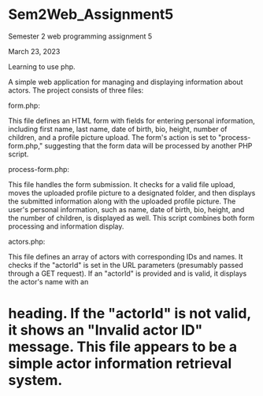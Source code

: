 # Sem2Web_Assignment5

Semester 2 web programming assignment 5

March 23, 2023

Learning to use php.

A simple web application for managing and displaying information about actors. The project consists of three files:

form.php:

This file defines an HTML form with fields for entering personal information, including first name, last name, date of birth, bio, height, number of children, and a profile picture upload. The form's action is set to "process-form.php," suggesting that the form data will be processed by another PHP script.

process-form.php:

This file handles the form submission. It checks for a valid file upload, moves the uploaded profile picture to a designated folder, and then displays the submitted information along with the uploaded profile picture. The user's personal information, such as name, date of birth, bio, height, and the number of children, is displayed as well. This script combines both form processing and information display.

actors.php:

This file defines an array of actors with corresponding IDs and names. It checks if the "actorId" is set in the URL parameters (presumably passed through a GET request). If an "actorId" is provided and is valid, it displays the actor's name with an <h1> heading. If the "actorId" is not valid, it shows an "Invalid actor ID" message. This file appears to be a simple actor information retrieval system.

